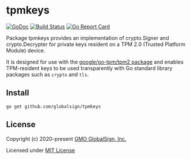 # tpmkeys

[![GoDoc](https://godoc.org/github.com/globalsign/tpmkeys?status.svg)](https://godoc.org/github.com/globalsign/tpmkeys)
[![Build Status](https://github.com/globalsign/tpmkeys/actions/workflows/go.yml/badge.svg)](https://github.com/globalsign/tpmkeys/actions/workflows/go.yml)
[![Go Report Card](https://goreportcard.com/badge/github.com/globalsign/tpmkeys)](https://goreportcard.com/report/github.com/globalsign/tpmkeys)

Package tpmkeys provides an implementation of crypto.Signer and crypto.Decrypter
for private keys resident on a TPM 2.0 (Trusted Platform Module) device.

It is designed for use with the [google/go-tpm/tpm2 package](https://github.com/google/go-tpm) and enables
TPM-resident keys to be used transparently with Go standard library packages such
as `crypto` and `tls`.

## Install

    go get github.com/globalsign/tpmkeys

## License

Copyright (c) 2020-present [GMO GlobalSign, Inc.](https://github.com/globalsign)

Licensed under [MIT License](./LICENSE)
